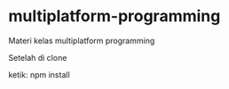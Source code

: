 # multiplatform-programming

Materi kelas multiplatform programming

Setelah di clone

ketik: npm install
